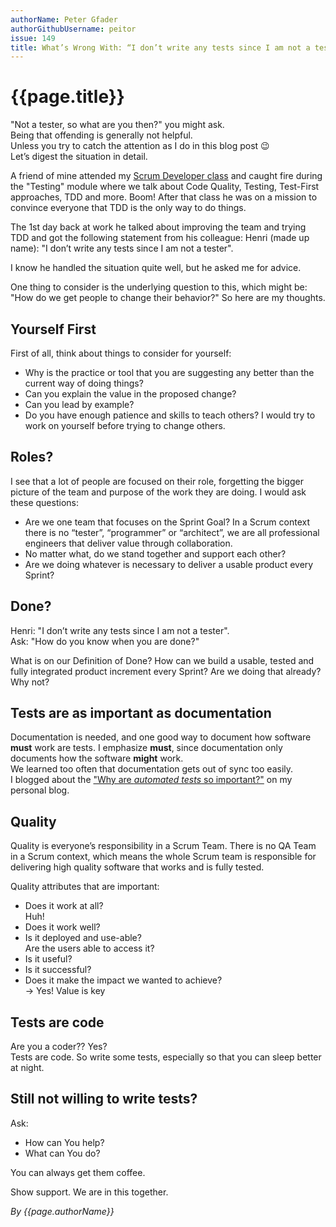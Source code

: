 ```yaml
---
authorName: Peter Gfader
authorGithubUsername: peitor
issue: 149
title: What’s Wrong With: “I don’t write any tests since I am not a tester”?
---
```

# {{page.title}}

"Not a tester, so what are you then?" you might ask.  
Being that offending is generally not helpful.  
Unless you try to catch the attention as I do in this blog post 😉  
Let’s digest the situation in detail.

A friend of mine attended my [Scrum Developer class](https://www.scrum.org/courses/professional-scrum-developer-training) and caught fire during the "Testing" module where we talk about Code Quality, Testing, Test-First approaches, TDD and more.
Boom! After that class he was on a mission to convince everyone that TDD is the only way to do things.

The 1st day back at work he talked about improving the team and trying TDD and got the following statement from his colleague:
Henri (made up name): "I don’t write any tests since I am not a tester".

I know he handled the situation quite well, but he asked me for advice.

One thing to consider is the underlying question to this, which might be:
"How do we get people to change their behavior?"
So here are my thoughts.

## **Yourself First**   
First of all, think about things to consider for yourself:
* Why is the practice or tool that you are suggesting any better than the current way of doing things?
* Can you explain the value in the proposed change?
* Can you lead by example?
* Do you have enough patience and skills to teach others?
I would try to work on yourself before trying to change others.
    
 
## **Roles?**  
I see that a lot of people are focused on their role, forgetting the bigger picture of the team and purpose of the work they are doing.
I would ask these questions:
* Are we one team that focuses on the Sprint Goal?
  In a Scrum context there is no “tester”, “programmer” or “architect”, we are all professional engineers that deliver value through collaboration.
* No matter what, do we stand together and support each other?
* Are we doing whatever is necessary to deliver a usable product every Sprint?
 

## **Done?**  
Henri: "I don’t write any tests since I am not a tester".  
Ask: "How do you know when you are done?"  
  
What is on our Definition of Done?
How can we build a usable, tested and fully integrated product increment every Sprint?
Are we doing that already? Why not?
   

## **Tests are as important as documentation**  
Documentation is needed, and one good way to document how software **must** work are tests. I emphasize **must**, since documentation only documents how the software **might** work.  
We learned too often that documentation gets out of sync too easily.  
I blogged about the ["Why are *automated tests* so important?"](http://blog.gfader.com/2010/10/why-are-automated-tests-so-important.html) on my personal blog.  

   

## **Quality**  
Quality is everyone’s responsibility in a Scrum Team. There is no QA Team in a Scrum context, which means the whole Scrum team is responsible for delivering high quality software that works and is fully tested.  
  
Quality attributes that are important:
* Does it work at all?  
  Huh!
* Does it work well?
* Is it deployed and use-able?  
  Are the users able to access it?
* Is it useful? 
* Is it successful?
* Does it make the impact we wanted to achieve?  
   -> Yes! Value is key

   
## **Tests are code**  
Are you a coder?? Yes?   
Tests are code. So write some tests, especially so that you can sleep better at night.  
  

## **Still not willing to write tests?**  
Ask: 
* How can You help? 
* What can You do?  
  
You can always get them coffee.
  
Show support. We are in this together.  
  
*By {{page.authorName}}*

